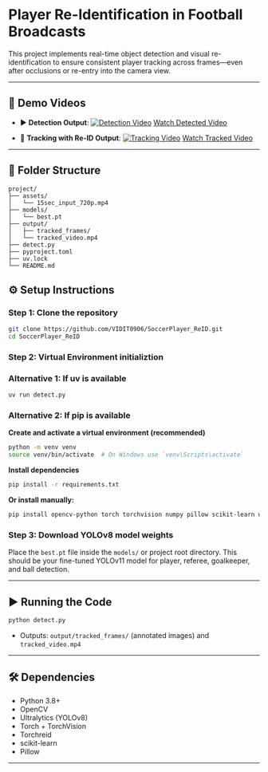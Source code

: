 # Player Re-Identification in Football Broadcasts

This project implements real-time object detection and visual re-identification to ensure consistent player tracking across frames—even after occlusions or re-entry into the camera view.

---

## 🎥 Demo Videos

- ▶️ **Detection Output**:
  [![Detection Video](https://img.youtube.com/vi/aa5JK6-TQoI/maxresdefault.jpg)](https://youtu.be/aa5JK6-TQoI)
  [Watch Detected Video](https://drive.google.com/file/d/1deGHYQ-Ajzrs7ixgt3QeVnO2uEIHkuiw/view?usp=share_link)

- 🎯 **Tracking with Re-ID Output**:
  [![Tracking Video](https://img.youtube.com/vi/Fc4SgEace-Q/maxresdefault.jpg)](https://youtu.be/Fc4SgEace-Q)
  [Watch Tracked Video](https://drive.google.com/file/d/1deGHYQ-Ajzrs7ixgt3QeVnO2uEIHkuiw/view?usp=share_link)

---

## 📁 Folder Structure
```
project/
├── assets/
│   └── 15sec_input_720p.mp4
├── models/
│   └── best.pt
├── output/
│   ├── tracked_frames/
│   └── tracked_video.mp4
├── detect.py
├── pyproject.toml
├── uv.lock
└── README.md
```

## ⚙️ Setup Instructions

### Step 1: Clone the repository
```bash
git clone https://github.com/VIDIT0906/SoccerPlayer_ReID.git
cd SoccerPlayer_ReID
```

### Step 2: Virtual Environment initializtion
### Alternative 1: If uv is available
``` bash
uv run detect.py
```

### Alternative 2: If pip is available 
**Create and activate a virtual environment (recommended)**
```bash
python -m venv venv
source venv/bin/activate  # On Windows use `venv\Scripts\activate`
```

**Install dependencies**
```bash
pip install -r requirements.txt
```
**Or install manually:**
```bash
pip install opencv-python torch torchvision numpy pillow scikit-learn ultralytics torchreid
```

### Step 3: Download YOLOv8 model weights
Place the `best.pt` file inside the `models/` or project root directory. This should be your fine-tuned YOLOv11 model for player, referee, goalkeeper, and ball detection.

---

## ▶️ Running the Code

```bash
python detect.py
```
- Outputs: `output/tracked_frames/` (annotated images) and `tracked_video.mp4`

---

## 🛠 Dependencies
- Python 3.8+
- OpenCV
- Ultralytics (YOLOv8)
- Torch + TorchVision
- Torchreid
- scikit-learn
- Pillow

---